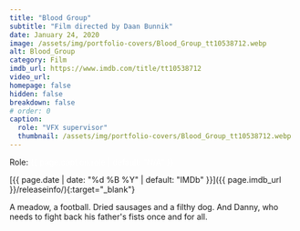```yaml
---
title: "Blood Group"
subtitle: "Film directed by Daan Bunnik"
date: January 24, 2020
image: /assets/img/portfolio-covers/Blood_Group_tt10538712.webp
alt: Blood_Group
category: Film
imdb_url: https://www.imdb.com/title/tt10538712
video_url: 
homepage: false
hidden: false
breakdown: false
# order: 0
caption:
  role: "VFX supervisor"
  thumbnail: /assets/img/portfolio-covers/Blood_Group_tt10538712.webp
---
```

Role: <span style="color:white">{{ page.caption.role | default: "N/A" }}</span>

[{{ page.date | date: "%d %B %Y" | default: "IMDb" }}]({{ page.imdb_url }}/releaseinfo/){:target="_blank"}

A meadow, a football. Dried sausages and a filthy dog. And Danny, who needs to fight back his father's fists once and for all.
